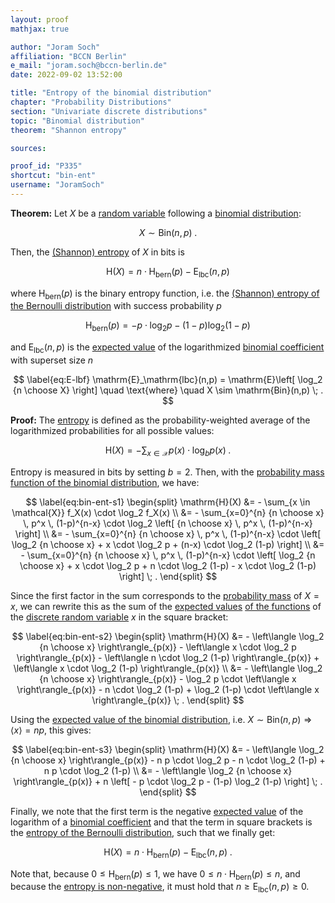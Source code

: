 ```yaml
---
layout: proof
mathjax: true

author: "Joram Soch"
affiliation: "BCCN Berlin"
e_mail: "joram.soch@bccn-berlin.de"
date: 2022-09-02 13:52:00

title: "Entropy of the binomial distribution"
chapter: "Probability Distributions"
section: "Univariate discrete distributions"
topic: "Binomial distribution"
theorem: "Shannon entropy"

sources:

proof_id: "P335"
shortcut: "bin-ent"
username: "JoramSoch"
---
```



**Theorem:** Let $X$ be a [random variable](/D/rvar) following a [binomial distribution](/D/bin):

$$ \label{eq:bin}
X \sim \mathrm{Bin}(n,p) \; .
$$

Then, the [(Shannon) entropy](/D/ent) of $X$ in bits is

$$ \label{eq:bin-ent}
\mathrm{H}(X) = n \cdot \mathrm{H}_\mathrm{bern}(p) - \mathrm{E}_\mathrm{lbc}(n,p)
$$

where $\mathrm{H}_\mathrm{bern}(p)$ is the binary entropy function, i.e. the [(Shannon) entropy of the Bernoulli distribution](/P/bern-ent) with success probability $p$

$$ \label{eq:H-bern}
\mathrm{H}_\mathrm{bern}(p) = - p \cdot \log_2 p - (1-p) \log_2 (1-p)
$$

and $\mathrm{E}_\mathrm{lbc}(n,p)$ is the [expected value](/D/mean) of the logarithmized [binomial coefficient](/P/bin-pmf) with superset size $n$

$$ \label{eq:E-lbf}
\mathrm{E}_\mathrm{lbc}(n,p) = \mathrm{E}\left[ \log_2 {n \choose X} \right] \quad \text{where} \quad X \sim \mathrm{Bin}(n,p) \; .
$$


**Proof:** The [entropy](/D/ent) is defined as the probability-weighted average of the logarithmized probabilities for all possible values:

$$ \label{eq:ent}
\mathrm{H}(X) = - \sum_{x \in \mathcal{X}} p(x) \cdot \log_b p(x) \; .
$$

Entropy is measured in bits by setting $b = 2$. Then, with the [probability mass function of the binomial distribution](/P/bin-pmf), we have:

$$ \label{eq:bin-ent-s1}
\begin{split}
\mathrm{H}(X) &= - \sum_{x \in \mathcal{X}} f_X(x) \cdot \log_2 f_X(x) \\
&= - \sum_{x=0}^{n} {n \choose x} \, p^x \, (1-p)^{n-x} \cdot \log_2 \left[ {n \choose x} \, p^x \, (1-p)^{n-x} \right] \\
&= - \sum_{x=0}^{n} {n \choose x} \, p^x \, (1-p)^{n-x} \cdot \left[ \log_2 {n \choose x} + x \cdot \log_2 p + (n-x) \cdot \log_2 (1-p) \right] \\
&= - \sum_{x=0}^{n} {n \choose x} \, p^x \, (1-p)^{n-x} \cdot \left[ \log_2 {n \choose x} + x \cdot \log_2 p + n \cdot \log_2 (1-p) - x \cdot \log_2 (1-p) \right] \; .
\end{split}
$$

Since the first factor in the sum corresponds to the [probability mass](/D/pmf) of $X=x$, we can rewrite this as the sum of the [expected values](/D/mean) [of the functions](/P/mean-lotus) of the [discrete random variable](/D/rvar-disc) $x$ in the square bracket:

$$ \label{eq:bin-ent-s2}
\begin{split}
\mathrm{H}(X) &= - \left\langle \log_2 {n \choose x} \right\rangle_{p(x)} - \left\langle x \cdot \log_2 p \right\rangle_{p(x)} - \left\langle n \cdot \log_2 (1-p) \right\rangle_{p(x)} + \left\langle x \cdot \log_2 (1-p) \right\rangle_{p(x)} \\
&= - \left\langle \log_2 {n \choose x} \right\rangle_{p(x)} - \log_2 p \cdot \left\langle x \right\rangle_{p(x)} - n \cdot \log_2 (1-p) +  \log_2 (1-p) \cdot \left\langle x \right\rangle_{p(x)} \; .
\end{split}
$$

Using the [expected value of the binomial distribution](/P/bin-mean), i.e. $X \sim \mathrm{Bin}(n,p) \Rightarrow \left\langle x \right\rangle = n p$, this gives:

$$ \label{eq:bin-ent-s3}
\begin{split}
\mathrm{H}(X) &= - \left\langle \log_2 {n \choose x} \right\rangle_{p(x)} - n p \cdot \log_2 p - n \cdot \log_2 (1-p) +  n p \cdot \log_2 (1-p) \\
&= - \left\langle \log_2 {n \choose x} \right\rangle_{p(x)} + n \left[ - p \cdot \log_2 p - (1-p) \log_2 (1-p) \right] \; .
\end{split}
$$

Finally, we note that the first term is the negative [expected value](/D/mean) of the logarithm of a [binomial coefficient](/P/bin-pmf) and that the term in square brackets is the [entropy of the Bernoulli distribution](/P/bin-ent), such that we finally get:

$$ \label{eq:bin-ent-s4}
\mathrm{H}(X) = n \cdot \mathrm{H}_\mathrm{bern}(p) - \mathrm{E}_\mathrm{lbc}(n,p) \; .
$$

Note that, because $0 \leq \mathrm{H}_\mathrm{bern}(p) \leq 1$, we have $0 \leq n \cdot \mathrm{H}_\mathrm{bern}(p) \leq n$, and because the [entropy is non-negative](/P/ent-nonneg), it must hold that $n \geq \mathrm{E}_\mathrm{lbc}(n,p) \geq 0$.